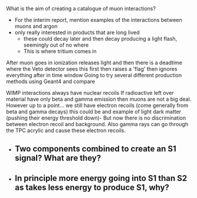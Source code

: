 What is the aim of creating a catalogue of muon interactions?
- For the interim report, mention examples of the interactions between muons and argon
- only really interested in products that are long lived
	- these could decay later and then decay producing a light flash, seemingly out of no where
	- This is where tritium comes in

After muon goes in ionization releases light and then there is a deadtime where the 
	Veto detector sees this first then raises a 'flag' then ignores everything after in time window
Going to try several different production methods using Geant4 and compare

WIMP interactions always have nuclear recoils
If radioactive left over material have only beta and gamma emission then muons are not a big deal. However up to a point... we still have electron recoils (come generally from beta and gamma decays) this could be and example of light dark matter (pushing their energy threshold down)- But now there is no discrimination between electron recoil and background. Also gamma rays can go through the TPC acrylic and cause these electron recoils.



- Two components combined to create an S1 signal? What are they?
	-   

- In principle more energy going into S1 than S2 as takes less energy to produce S1, why?
	- 